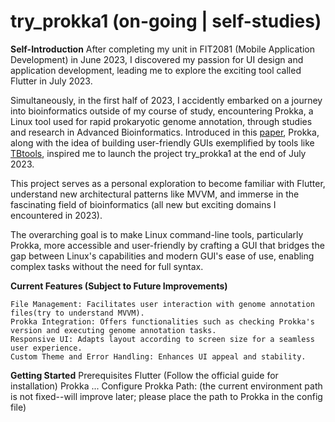 # try_prokka1 (on-going | self-studies)
**Self-Introduction**
After completing my unit in FIT2081 (Mobile Application Development) in June 2023, I discovered my passion for UI design and application development, leading me to explore the exciting tool called Flutter in July 2023.

Simultaneously, in the first half of 2023, I accidently embarked on a journey into bioinformatics outside of my course of study, encountering Prokka, a Linux tool used for rapid prokaryotic genome annotation, through studies and research in Advanced Bioinformatics. Introduced in this [paper](https://academic.oup.com/bioinformatics/article/30/14/2068/2390517?login=false), Prokka, along with the idea of building user-friendly GUIs exemplified by tools like [TBtools](https://bio.tools/tbtools), inspired me to launch the project try_prokka1 at the end of July 2023.

This project serves as a personal exploration to become familiar with Flutter, understand new architectural patterns like MVVM, and immerse in the fascinating field of bioinformatics (all new but exciting domains I encountered in 2023). 

The overarching goal is to make Linux command-line tools, particularly Prokka, more accessible and user-friendly by crafting a GUI that bridges the gap between Linux's capabilities and modern GUI's ease of use, enabling complex tasks without the need for full syntax.

**Current Features (Subject to Future Improvements)**
 
    File Management: Facilitates user interaction with genome annotation files(try to understand MVVM).
    Prokka Integration: Offers functionalities such as checking Prokka's version and executing genome annotation tasks.
    Responsive UI: Adapts layout according to screen size for a seamless user experience.
    Custom Theme and Error Handling: Enhances UI appeal and stability.

**Getting Started**
Prerequisites
Flutter (Follow the official guide for installation)
Prokka
...
Configure Prokka Path: (the current environment path is not fixed--will improve later; please place the path to Prokka in the config file)

